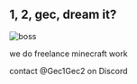 ## 1, 2, gec, dream it?

![boss](https://pbs.twimg.com/media/GA4_pBKbQAAX7zR?format=jpg&name=4096x4096)

we do freelance minecraft work

contact @Gec1Gec2 on Discord
